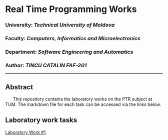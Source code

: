 # Real Time Programming Works

### University: _Technical University of Moldova_
### Faculty: _Computers, Informatics and Microelectronics_
### Department: _Software Engineering and Automatics_
### Author: _TINCU CATALIN FAF-201_

----

## Abstract
&ensp;&ensp;&ensp; This repository contains the laboratory works on the PTR subject at TUM. The markdown file for each task can be accessed via the links below.

## Laboratory work tasks

[Laboratory Work #1](https://github.com/Catalin-Tin/PTR/blob/main/Scala/Lab%201/Lab1.scala)

